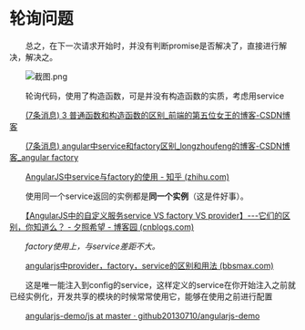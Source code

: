 # 轮询问题

　　总之，在下一次请求开始时，并没有判断promise是否解决了，直接进行解决，解决之。

　　![截图.png](image1-20230708221750-64bj0p8.png)

　　轮询代码，使用了构造函数，可是并没有构造函数的实质，考虑用service

　　[(7条消息) 3 普通函数和构造函数的区别_前端的第五位女王的博客-CSDN博客](https://blog.csdn.net/lxcflyingfish/article/details/81544756)

　　[(7条消息) angular中service和factory区别_longzhoufeng的博客-CSDN博客_angular factory](https://blog.csdn.net/longzhoufeng/article/details/78689034)

　　[AngularJS中service与factory的使用 - 知乎 (zhihu.com)](https://zhuanlan.zhihu.com/p/89423498)

　　使用同一个service返回的实例都是**同一个实例**（这是件好事）。

　　[【AngularJS中的自定义服务service VS factory VS provider】---它们的区别，你知道么？ - 夕照希望 - 博客园 (cnblogs.com)](https://www.cnblogs.com/hope666/p/6821922.html)

　　*factory使用上，与service差距不大。*

　　[angularjs中provider，factory，service的区别和用法 (bbsmax.com)](https://www.bbsmax.com/A/mo5k3Nn5wR/)

　　这是唯一能注入到config的service，这样定义的service在你开始注入之前就已经实例化，开发共享的模块的时候常常使用它，能够在使用之前进行配置

　　[angularjs-demo/js at master · github20130710/angularjs-demo](https://github.com/github20130710/angularjs-demo/tree/master/js)
